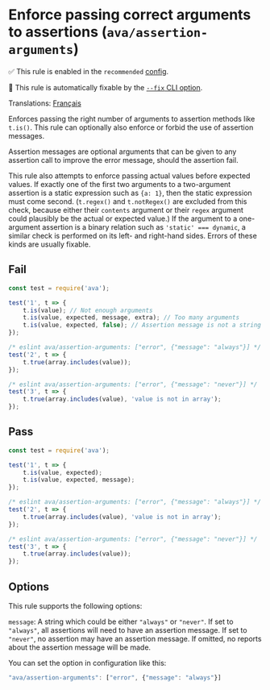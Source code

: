 # Enforce passing correct arguments to assertions (`ava/assertion-arguments`)

✅ This rule is enabled in the `recommended` [config](https://github.com/avajs/eslint-plugin-ava#recommended-config).

🔧 This rule is automatically fixable by the [`--fix` CLI option](https://eslint.org/docs/latest/user-guide/command-line-interface#--fix).

<!-- end auto-generated rule header -->

Translations: [Français](https://github.com/avajs/ava-docs/blob/main/fr_FR/related/eslint-plugin-ava/docs/rules/assertion-arguments.md)

Enforces passing the right number of arguments to assertion methods like `t.is()`. This rule can optionally also enforce or forbid the use of assertion messages.

Assertion messages are optional arguments that can be given to any assertion call to improve the error message, should the assertion fail.

This rule also attempts to enforce passing actual values before expected values. If exactly one of the first two arguments to a two-argument assertion is a static expression such as `{a: 1}`, then the static expression must come second. (`t.regex()` and `t.notRegex()` are excluded from this check, because either their `contents` argument or their `regex` argument could plausibly be the actual or expected value.) If the argument to a one-argument assertion is a binary relation such as `'static' === dynamic`, a similar check is performed on its left- and right-hand sides. Errors of these kinds are usually fixable.

## Fail

```js
const test = require('ava');

test('1', t => {
	t.is(value); // Not enough arguments
	t.is(value, expected, message, extra); // Too many arguments
	t.is(value, expected, false); // Assertion message is not a string
});

/* eslint ava/assertion-arguments: ["error", {"message": "always"}] */
test('2', t => {
	t.true(array.includes(value));
});

/* eslint ava/assertion-arguments: ["error", {"message": "never"}] */
test('3', t => {
	t.true(array.includes(value), 'value is not in array');
});
```

## Pass

```js
const test = require('ava');

test('1', t => {
	t.is(value, expected);
	t.is(value, expected, message);
});

/* eslint ava/assertion-arguments: ["error", {"message": "always"}] */
test('2', t => {
	t.true(array.includes(value), 'value is not in array');
});

/* eslint ava/assertion-arguments: ["error", {"message": "never"}] */
test('3', t => {
	t.true(array.includes(value));
});
```

## Options

This rule supports the following options:

`message`: A string which could be either `"always"` or `"never"`. If set to `"always"`, all assertions will need to have an assertion message. If set to `"never"`, no assertion may have an assertion message. If omitted, no reports about the assertion message will be made.

You can set the option in configuration like this:

```js
"ava/assertion-arguments": ["error", {"message": "always"}]
```
